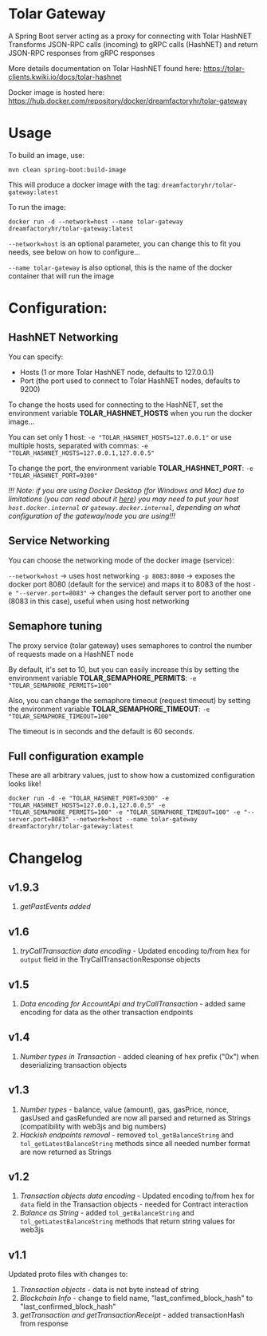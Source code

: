 # Tolar Gateway

A Spring Boot server acting as a proxy for connecting with Tolar HashNET
Transforms JSON-RPC calls (incoming) to gRPC calls (HashNET) and return JSON-RPC responses from gRPC responses

More details documentation on Tolar HashNET found here: https://tolar-clients.kwiki.io/docs/tolar-hashnet

Docker image is hosted here: https://hub.docker.com/repository/docker/dreamfactoryhr/tolar-gateway

# Usage

To build an image, use:

```
mvn clean spring-boot:build-image
```

This will produce a docker image with the tag: `dreamfactoryhr/tolar-gateway:latest`

To run the image:

```
docker run -d --network=host --name tolar-gateway dreamfactoryhr/tolar-gateway:latest
```

`--network=host` is an optional parameter, you can change this to fit you needs, see below on how to configure...

`--name tolar-gateway` is also optional, this is the name of the docker container that will run the image

# Configuration:

## HashNET Networking

You can specify:
* Hosts (1 or more Tolar HashNET node, defaults to 127.0.0.1)
* Port (the port used to connect to Tolar HashNET nodes, defaults to 9200)

To change the hosts used for connecting to the HashNET, set the environment variable **TOLAR_HASHNET_HOSTS** when you run the docker image...

You can set only 1 host: 
` -e "TOLAR_HASHNET_HOSTS=127.0.0.1" `
or use multiple hosts, separated with commas:
` -e "TOLAR_HASHNET_HOSTS=127.0.0.1,127.0.0.5" `

To change the port, the environment variable **TOLAR_HASHNET_PORT**:
` -e "TOLAR_HASHNET_PORT=9300" `

*!!! Note: if you are using Docker Desktop (for Windows and Mac)
due to limitations (you can read about it [here](https://docs.docker.com/docker-for-windows/networking/#i-cannot-ping-my-containers)) you may need to put your host `host.docker.internal` or `gateway.docker.internal`, depending on what configuration of the gateway/node you are using!!!*

## Service Networking

You can choose the networking mode of the docker image (service): 

`--network=host` -> uses host networking
`-p 8083:8080` -> exposes the docker port 8080 (default for the service) and maps it to 8083 of the host 
`-e "--server.port=8083"` -> changes the default server port to another one (8083 in this case), useful when using host networking

## Semaphore tuning

The proxy service (tolar gateway) uses semaphores to control the number of requests made on a HashNET node

By default, it's set to 10, but you can easily increase this by setting the environment variable **TOLAR_SEMAPHORE_PERMITS**:
` -e "TOLAR_SEMAPHORE_PERMITS=100" `

Also, you can change the semaphore timeout (request timeout) by setting the environment variable **TOLAR_SEMAPHORE_TIMEOUT**:
` -e "TOLAR_SEMAPHORE_TIMEOUT=100" `

The timeout is in seconds and the default is 60 seconds.

## Full configuration example

These are all arbitrary values, just to show how a customized configuration looks like!

```
docker run -d -e "TOLAR_HASHNET_PORT=9300" -e "TOLAR_HASHNET_HOSTS=127.0.0.1,127.0.0.5" -e "TOLAR_SEMAPHORE_PERMITS=100" -e "TOLAR_SEMAPHORE_TIMEOUT=100" -e "--server.port=8083" --network=host --name tolar-gateway dreamfactoryhr/tolar-gateway:latest
```

# Changelog

## v1.9.3

1. *getPastEvents added*

## v1.6

1. *tryCallTransaction data encoding* - Updated encoding to/from hex for `output` field in the TryCallTransactionResponse objects

## v1.5

1. *Data encoding for AccountApi and tryCallTransaction* - added same encoding for data as the other transaction endpoints

## v1.4

1. *Number types in Transaction* - added cleaning of hex prefix ("0x") when deserializing transaction objects

## v1.3

1. *Number types* - balance, value (amount), gas, gasPrice, nonce, gasUsed and gasRefunded are now all parsed and returned as Strings (compatibility with web3js and big numbers)
2. *Hackish endpoints removal* - removed `tol_getBalanceString` and `tol_getLatestBalanceString` methods since all needed number format are now returned as Strings

## v1.2

1. *Transaction objects data encoding* - Updated encoding to/from hex for `data` field in the Transaction objects - needed for Contract interaction
2. *Balance as String* - added `tol_getBalanceString` and `tol_getLatestBalanceString` methods that return string values for web3js

## v1.1

Updated proto files with changes to:
1. *Transaction objects* - data is not byte instead of string
2. *Blockchain Info* - change to field name, "last_confimed_block_hash" to "last_confirmed_block_hash"
3. *getTransaction and getTransactionReceipt* - added transactionHash from response
